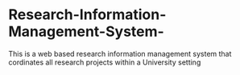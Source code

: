 # Research-Information-Management-System-
This is a web based research information management system that cordinates all research projects within a University setting 
